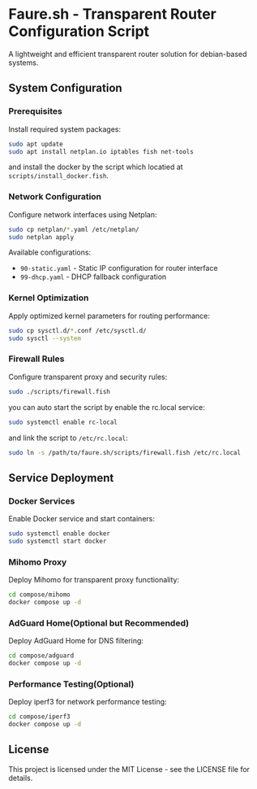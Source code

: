 # Faure.sh - Transparent Router Configuration Script

A lightweight and efficient transparent router solution for debian-based systems.

## System Configuration

### Prerequisites

Install required system packages:
```bash
sudo apt update
sudo apt install netplan.io iptables fish net-tools
```

and install the docker by the script which locatied at ``scripts/install_docker.fish``.

### Network Configuration

Configure network interfaces using Netplan:
```bash
sudo cp netplan/*.yaml /etc/netplan/
sudo netplan apply
```

Available configurations:
- `90-static.yaml` - Static IP configuration for router interface
- `99-dhcp.yaml` - DHCP fallback configuration

### Kernel Optimization

Apply optimized kernel parameters for routing performance:
```bash
sudo cp sysctl.d/*.conf /etc/sysctl.d/
sudo sysctl --system
```

### Firewall Rules

Configure transparent proxy and security rules:
```bash
sudo ./scripts/firewall.fish
```

you can auto start the script by enable the rc.local service:
```bash
sudo systemctl enable rc-local
```
and link the script to `/etc/rc.local`:
```bash
sudo ln -s /path/to/faure.sh/scripts/firewall.fish /etc/rc.local
```

## Service Deployment

### Docker Services

Enable Docker service and start containers:
```bash
sudo systemctl enable docker
sudo systemctl start docker
```

### Mihomo Proxy

Deploy Mihomo for transparent proxy functionality:
```bash
cd compose/mihomo
docker compose up -d
```

### AdGuard Home(Optional but Recommended)

Deploy AdGuard Home for DNS filtering:
```bash
cd compose/adguard
docker compose up -d
```

### Performance Testing(Optional)

Deploy iperf3 for network performance testing:
```bash
cd compose/iperf3
docker compose up -d
```

## License

This project is licensed under the MIT License - see the LICENSE file for details.
